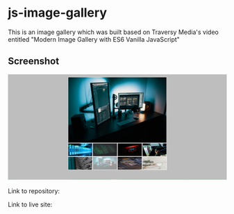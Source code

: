 # js-image-gallery
This is an image gallery which was built based on Traversy Media's video entitled "Modern Image Gallery with ES6 Vanilla JavaScript"

## Screenshot

![screenshot](./img/screenshot.PNG)

Link to repository:

Link to live site:

